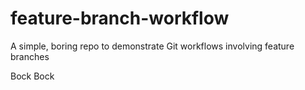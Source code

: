 # feature-branch-workflow

A simple, boring repo to demonstrate Git workflows involving feature branches


Bock Bock
